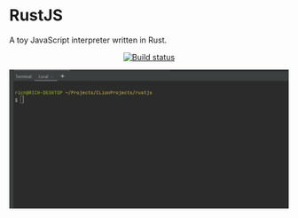 # RustJS
A toy JavaScript interpreter written in Rust.

<p align="center">
  <a href="https://travis-ci.org/richwandell/rustjs"><img src="https://img.shields.io/travis/richwandell/rustjs/master.svg" alt="Build status" /></a>    
</p>

  
<img src="readme1.gif" />